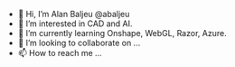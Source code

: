 - 👋 Hi, I’m Alan Baljeu @abaljeu
- 👀 I’m interested in CAD and AI.
- 🌱 I’m currently learning Onshape, WebGL, Razor, Azure.
- 💞️ I’m looking to collaborate on ...
- 📫 How to reach me ...

<!---
abaljeu/abaljeu is a ✨ special ✨ repository because its `README.md` (this file) appears on your GitHub profile.
You can click the Preview link to take a look at your changes.
--->

